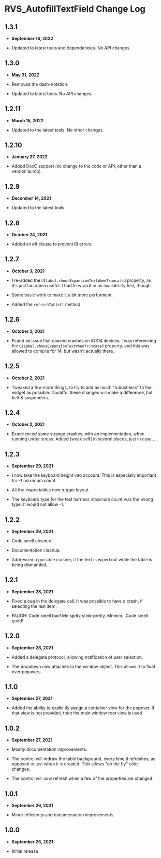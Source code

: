 # RVS_AutofillTextField Change Log

## 1.3.1

- **September 16, 2022**

- Updated to latest tools and dependencies. No API changes.

## 1.3.0

- **May 31, 2022**

- Removed the dash-notation.
- Updated to latest tools. No API changes.

## 1.2.11

- **March 15, 2022**

- Updated to the latest tools. No other changes.

## 1.2.10

- **January 27, 2022**

- Added DocC support (no change to the code or API, other than a version bump).

## 1.2.9

- **December 14, 2021**

- Updated to the latest tools.

## 1.2.8

- **October 24, 2021**

- Added an #if clause to prevent IB errors.

## 1.2.7

- **October 3, 2021**

- I re-added the `UILabel.showsExpansionTextWhenTruncated` property, as it's just too damn useful. I had to wrap it in an availablility test, though.
- Some basic work to make it a bit more performant.
- Added the `refreshTable()` method.

## 1.2.6

- **October 2, 2021**

- Found an issue that caused crashes on iOS14 devices. I was referencing the `UILabel.showsExpansionTextWhenTruncated` property, and this was allowed to compile for 14, but wasn't actually there.

## 1.2.5

- **October 2, 2021**

- Tweaked a few more things, to try to add as much "robustness" to the widget as possible. Doubtful these changes will make a difference, but belt & suspenders...

## 1.2.4

- **October 2, 2021**

- Experienced some strange crashes, with an implementation, when running under stress. Added [weak self] in several places, just in case...

## 1.2.3

- **September 29, 2021**

- I now take the keyboard height into account. This is especially important for -1 maximum count.
- All the inspectables now trigger layout.
- The keyboard type for the test harness maximum count was the wrong type. It would not allow -1.

## 1.2.2

- **September 29, 2021**

- Code smell cleanup.
- Documentation cleanup.
- Addressed a possible crasher, if the text is wiped out while the table is being dismantled.

## 1.2.1

- **September 28, 2021**

- Fixed a bug in the delegate call. It was possible to have a crash, if selecting the last item.
- FAUGH! Code smell bad! Me spritz stink-pretty. Mmmm...Code smell good!

## 1.2.0

- **September 28, 2021**

- Added a delegate protocol, allowing notification of user selection.
- The dropdown now attaches to the window object. This allows it to float over popovers.

## 1.1.0

- **September 27, 2021**

- Added the ability to explicitly assign a container view for the popover. If that view is not provided, then the main window root view is used.

## 1.0.2

- **September 27, 2021**

- Mostly documentation improvements.
- The control will redraw the table background, every time it refreshes, as opposed to just when it is created. This allows "on the fly" color changes.
- The control will now refresh when a few of the properties are changed.

## 1.0.1

- **September 26, 2021**

- Minor efficiency and documentation improvements.

## 1.0.0

- **September 26, 2021**

- Initial release
